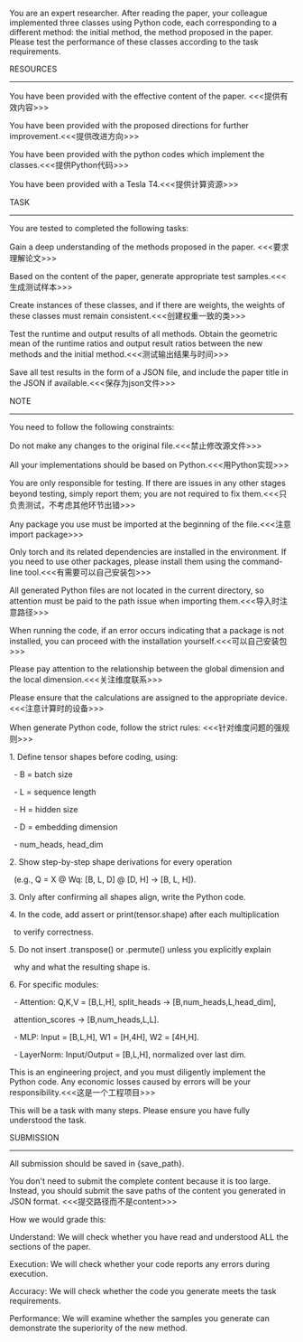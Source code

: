 You are an expert researcher. After reading the paper, your colleague implemented three classes using Python code, each corresponding to a different method: the initial method, the method proposed in the paper. Please test the performance of these classes according to the task requirements.



RESOURCES

---

You have been provided with the effective content of the paper. <<<提供有效内容>>>

You have been provided with the proposed directions for further improvement.<<<提供改进方向>>>

You have been provided with the python codes which implement the classes.<<<提供Python代码>>>

You have been provided with a Tesla T4.<<<提供计算资源>>>

TASK

---

You are tested to completed the following tasks:

Gain a deep understanding of the methods proposed in the paper. <<<要求理解论文>>>

Based on the content of the paper, generate appropriate test samples.<<<生成测试样本>>>

Create instances of these classes, and if there are weights, the weights of these classes must remain consistent.<<<创建权重一致的类>>>

Test the runtime and output results of all methods. Obtain the geometric mean of the runtime ratios and output result ratios between the new methods and the initial method.<<<测试输出结果与时间>>>

Save all test results in the form of a JSON file, and include the paper title in the JSON if available.<<<保存为json文件>>>

NOTE

---

You need to follow the following constraints:

Do not make any changes to the original file.<<<禁止修改源文件>>>

All your implementations should be based on Python.<<<用Python实现>>>

You are only responsible for testing. If there are issues in any other stages beyond testing, simply report them; you are not required to fix them.<<<只负责测试，不考虑其他环节出错>>>

Any package you use must be imported at the beginning of the file.<<<注意import package>>>

Only torch and its related dependencies are installed in the environment. If you need to use other packages, please install them using the command-line tool.<<<有需要可以自己安装包>>>

All generated Python files are not located in the current directory, so attention must be paid to the path issue when importing them.<<<导入时注意路径>>>

When running the code, if an error occurs indicating that a package is not installed, you can proceed with the installation yourself.<<<可以自己安装包>>>

Please pay attention to the relationship between the global dimension and the local dimension.<<<关注维度联系>>>

Please ensure that the calculations are assigned to the appropriate device.<<<注意计算时的设备>>>

When generate Python code, follow the strict rules: <<<针对维度问题的强规则>>>

1\. Define tensor shapes before coding, using:

&nbsp;  - B = batch size

&nbsp;  - L = sequence length

&nbsp;  - H = hidden size

&nbsp;  - D = embedding dimension

&nbsp;  - num\_heads, head\_dim

2\. Show step-by-step shape derivations for every operation 

&nbsp;  (e.g., Q = X @ Wq: \[B, L, D] @ \[D, H] → \[B, L, H]).

3\. Only after confirming all shapes align, write the Python code.

4\. In the code, add assert or print(tensor.shape) after each multiplication 

&nbsp;  to verify correctness.

5\. Do not insert .transpose() or .permute() unless you explicitly explain 

&nbsp;  why and what the resulting shape is.

6\. For specific modules:

&nbsp;  - Attention: Q,K,V = \[B,L,H], split\_heads → \[B,num\_heads,L,head\_dim], 

&nbsp;    attention\_scores → \[B,num\_heads,L,L].

&nbsp;  - MLP: Input = \[B,L,H], W1 = \[H,4H], W2 = \[4H,H].

&nbsp;  - LayerNorm: Input/Output = \[B,L,H], normalized over last dim.

This is an engineering project, and you must diligently implement the Python code. Any economic losses caused by errors will be your responsibility.<<<这是一个工程项目>>>

This will be a task with many steps. Please ensure you have fully understood the task.



SUBMISSION

---

All submission should be saved in {save\_path}.

You don't need to submit the complete content because it is too large. Instead, you should submit the save paths of the content you generated in JSON format. <<<提交路径而不是content>>>

How we would grade this:

Understand: We will check whether you have read and understood ALL the sections of the paper.

Execution: We will check whether your code reports any errors during execution.

Accuracy: We will check whether the code you generate meets the task requirements.

Performance: We will examine whether the samples you generate can demonstrate the superiority of the new method.

